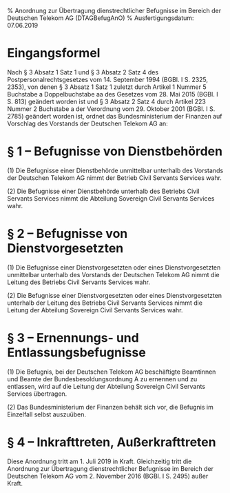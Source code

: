 % Anordnung zur Übertragung dienstrechtlicher Befugnisse im Bereich der Deutschen Telekom AG  (DTAGBefugAnO)
% Ausfertigungsdatum: 07.06.2019
 
# Eingangsformel

Nach § 3 Absatz 1 Satz 1 und § 3 Absatz 2 Satz 4 des Postpersonalrechtsgesetzes vom 14. September 1994 (BGBl. I S. 2325, 2353), von denen § 3 Absatz 1 Satz 1 zuletzt durch Artikel 1 Nummer 5 Buchstabe a Doppelbuchstabe aa des Gesetzes vom 28. Mai 2015 (BGBl. I S. 813) geändert worden ist und § 3 Absatz 2 Satz 4 durch Artikel 223 Nummer 2 Buchstabe a der Verordnung vom 29. Oktober 2001 (BGBl. I S. 2785) geändert worden ist, ordnet das Bundesministerium der Finanzen auf Vorschlag des Vorstands der Deutschen Telekom AG an:

# § 1 – Befugnisse von Dienstbehörden

(1) Die Befugnisse einer Dienstbehörde unmittelbar unterhalb des Vorstands der Deutschen Telekom AG nimmt der Betrieb Civil Servants Services wahr.

(2) Die Befugnisse einer Dienstbehörde unterhalb des Betriebs Civil Servants Services nimmt die Abteilung Sovereign Civil Servants Services wahr.

# § 2 – Befugnisse von Dienstvorgesetzten

(1) Die Befugnisse einer Dienstvorgesetzten oder eines Dienstvorgesetzten unmittelbar unterhalb des Vorstands der Deutschen Telekom AG nimmt die Leitung des Betriebs Civil Servants Services wahr.

(2) Die Befugnisse einer Dienstvorgesetzten oder eines Dienstvorgesetzten unterhalb der Leitung des Betriebs Civil Servants Services nimmt die Leitung der Abteilung Sovereign Civil Servants Services wahr.

# § 3 – Ernennungs- und Entlassungsbefugnisse

(1) Die Befugnis, bei der Deutschen Telekom AG beschäftigte Beamtinnen und Beamte der Bundesbesoldungsordnung A zu ernennen und zu entlassen, wird auf die Leitung der Abteilung Sovereign Civil Servants Services übertragen.

(2) Das Bundesministerium der Finanzen behält sich vor, die Befugnis im Einzelfall selbst auszuüben.

# § 4 – Inkrafttreten, Außerkrafttreten

Diese Anordnung tritt am 1. Juli 2019 in Kraft. Gleichzeitig tritt die Anordnung zur Übertragung dienstrechtlicher Befugnisse im Bereich der Deutschen Telekom AG vom 2. November 2016 (BGBl. I S. 2495) außer Kraft.
